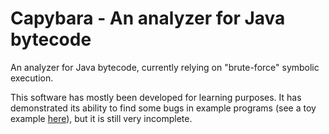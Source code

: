 # Capybara - An analyzer for Java bytecode

An analyzer for Java bytecode, currently relying on "brute-force" symbolic execution.

This software has mostly been developed for learning purposes. It has demonstrated its ability to find some bugs in example programs 
(see a toy example [here](src/test/resources/testprojects/TargetedTestCases/src/main/java/Foo.java)), but it is still very incomplete.
